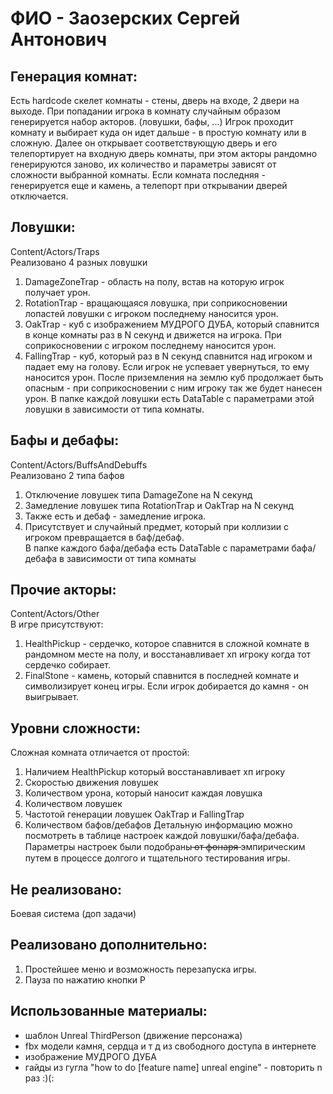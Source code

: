 # ФИО - Заозерских Сергей Антонович


## Генерация комнат:
Есть hardcode скелет комнаты - стены, дверь на входе, 2 двери на выходе. При попадании игрока
в комнату случайным образом генерируется набор акторов. (ловушки, бафы, ...) Игрок проходит комнату и выбирает куда он
идет дальше - в простую комнату или в сложную. Далее он открывает соответствующую дверь и его 
телепортирует на входную дверь комнаты, при этом акторы рандомно генерируются заново, их количество и параметры зависят от сложности выбранной комнаты.
Если комната последняя - генерируется еще и камень, а телепорт при открывании дверей отключается.


## Ловушки:
Content/Actors/Traps <br>
Реализовано 4 разных ловушки
1) DamageZoneTrap - область на полу, встав на которую игрок получает урон.
2) RotationTrap - вращающаяся ловушка, при соприкосновении лопастей ловушки с игроком последнему
   наносится урон.
3) OakTrap - куб с изображением МУДРОГО ДУБА, который спавнится в конце комнаты раз в N секунд и 
   движется на игрока. При соприкосновении с игроком последнему наносится урон.
4) FallingTrap - куб, который раз в N секунд спавнится над игроком и падает ему на голову.
   Если игрок не успевает увернуться, то ему наносится урон. После приземления на землю куб 
   продолжает быть опасным - при соприкосновении с ним игроку так же будет нанесен урон.
В папке каждой ловушки есть DataTable с параметрами этой ловушки в зависимости от типа комнаты.


## Бафы и дебафы:
Content/Actors/BuffsAndDebuffs <br>
Реализовано 2 типа бафов
1) Отключение ловушек типа DamageZone на N секунд
2) Замедление ловушек типа RotationTrap и OakTrap на N секунд
3) Также есть и дебаф - замедление игрока.
4) Присутствует и случайный предмет, который при коллизии с игроком превращается в баф/дебаф. <br>
В папке каждого бафа/дебафа есть DataTable с параметрами бафа/дебафа в зависимости от типа комнаты


## Прочие акторы:
Content/Actors/Other <br>
В игре присутствуют:
1) HealthPickup - сердечко, которое спавнится в сложной комнате в рандомном месте на полу, и восстанавливает хп игроку когда тот сердечко собирает.
2) FinalStone - камень, который спавнится в последней комнате и символизирует конец игры. Если игрок добирается до камня - он выигрывает.


## Уровни сложности:
Сложная комната отличается от простой:
1) Наличием HealthPickup который восстанавливает хп игроку
2) Скоростью движения ловушек
3) Количеством урона, который наносит каждая ловушка
4) Количеством ловушек
5) Частотой генерации ловушек OakTrap и FallingTrap
6) Количеством бафов/дебафов
Детальную информацию можно посмотреть в таблице настроек каждой ловушки/бафа/дебафа. Параметры настроек были подобраны  ̶о̶т̶ ̶ф̶о̶н̶а̶р̶я̶
эмпирическим путем в процессе долгого и тщательного тестирования игры.


## Не реализовано:
Боевая система (доп задачи)


## Реализовано дополнительно:
1) Простейшее меню и возможность перезапуска игры.
2) Пауза по нажатию кнопки P 


## Использованные материалы:
- шаблон Unreal ThirdPerson (движение персонажа)
- fbx модели камня, сердца и т д из свободного доступа в интернете
- изображение МУДРОГО ДУБА
- гайды из гугла "how to do [feature name] unreal engine" - повторить n раз :)(:
